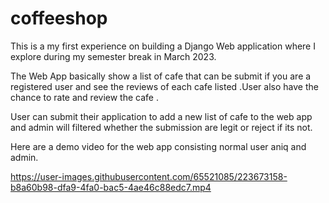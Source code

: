 # coffeeshop

This is a my first experience on building a Django Web application where I explore during my semester break in March 2023.

The Web App basically show a list of cafe that can be submit if you are a registered user and see the reviews of each cafe listed .User also have the chance to 
rate and review the cafe .

User can submit their application to add a new list of cafe to the web app and admin will filtered whether the submission are legit or reject if its not.

Here are a demo video for the web app consisting normal user aniq and admin.



https://user-images.githubusercontent.com/65521085/223673158-b8a60b98-dfa9-4fa0-bac5-4ae46c88edc7.mp4

